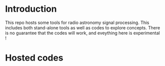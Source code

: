 # Introduction

This repo hosts some tools for radio astronomy signal processing. This includes both stand-alone tools as well as codes to explore concepts.
There is no guarantee that the codes will work, and eveything here is experimental !

# Hosted codes

